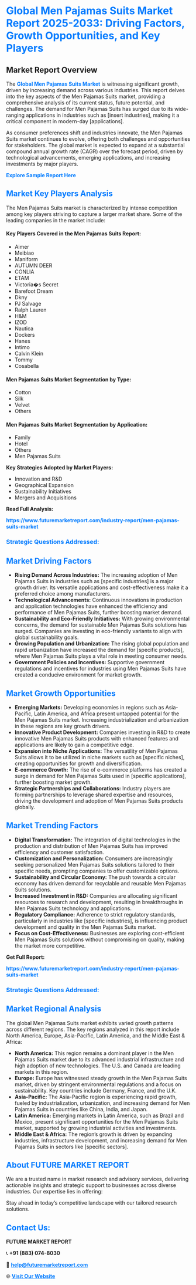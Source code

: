 <h1 style="color: #007BFF;">Global Men Pajamas Suits Market Report 2025-2033: Driving Factors, Growth Opportunities, and Key Players</h1>

<section id="overview">
<h2>Market Report Overview</h2>
<p>The <a href="https://www.futuremarketreport.com/industry-report/men-pajamas-suits-market" style="color: #007BFF; text-decoration: none;"><strong>Global Men Pajamas Suits Market</strong></a> is witnessing significant growth, driven by increasing demand across various industries. This report delves into the key aspects of the Men Pajamas Suits market, providing a comprehensive analysis of its current status, future potential, and challenges. The demand for Men Pajamas Suits has surged due to its wide-ranging applications in industries such as [insert industries], making it a critical component in modern-day [applications].</p>
<p>As consumer preferences shift and industries innovate, the Men Pajamas Suits market continues to evolve, offering both challenges and opportunities for stakeholders. The global market is expected to expand at a substantial compound annual growth rate (CAGR) over the forecast period, driven by technological advancements, emerging applications, and increasing investments by major players.</p>
</section>

<section id="overview">
<p><a href="https://www.futuremarketreport.com/request-sample/reportId=111288" style="color: #007BFF; text-decoration: none;"><strong>Explore Sample Report Here</strong></a></p>
</section>

<section id="key-players">
<h2 style="color: #007BFF;">Market Key Players Analysis</h2>
<p>The Men Pajamas Suits market is characterized by intense competition among key players striving to capture a larger market share. Some of the leading companies in the market include:</p>
<h4>Key Players Covered in the Men Pajamas Suits Report:</h4>
<ul><li>Aimer</li><li>Meibiao</li><li>Maniform</li><li>AUTUMN DEER</li><li>CONLIA</li><li>ETAM</li><li>Victoria�s Secret</li><li>Barefoot Dream</li><li>Dkny</li><li>PJ Salvage</li><li>Ralph Lauren</li><li>H&amp;M</li><li>IZOD</li><li>Nautica</li><li>Dockers</li><li>Hanes</li><li>Intimo</li><li>Calvin Klein</li><li>Tommy</li><li>Cosabella</li></ul>
<h4>Men Pajamas Suits Market Segmentation by Type:</h4>
<ul><li>Cotton</li><li>Silk</li><li>Velvet</li><li>Others</li></ul>

<h4>Men Pajamas Suits Market Segmentation by Application:</h4>
<ul><li>Family</li><li>Hotel</li><li>Others</li><li>Men Pajamas Suits</li></ul>
<p><strong>Key Strategies Adopted by Market Players:</strong></p>
<ul>
<li>Innovation and R&D</li>
<li>Geographical Expansion</li>
<li>Sustainability Initiatives</li>
<li>Mergers and Acquisitions</li>
</ul>
</section>

<section>
<p><strong>Read Full Analysis: </strong></p><a href="https://www.futuremarketreport.com/industry-report/men-pajamas-suits-market" style="color: #007BFF; text-decoration: none;"><strong>https://www.futuremarketreport.com/industry-report/men-pajamas-suits-market</strong></a>
<h3 style="color: #007BFF;">Strategic Questions Addressed:</h3>
</section>

<section id="driving-factors">
<h2 style="color: #007BFF;">Market Driving Factors</h2>
<ul>
<li><strong>Rising Demand Across Industries:</strong> The increasing adoption of Men Pajamas Suits in industries such as [specific industries] is a major growth driver. Its versatile applications and cost-effectiveness make it a preferred choice among manufacturers.</li>
<li><strong>Technological Advancements:</strong> Continuous innovations in production and application technologies have enhanced the efficiency and performance of Men Pajamas Suits, further boosting market demand.</li>
<li><strong>Sustainability and Eco-Friendly Initiatives:</strong> With growing environmental concerns, the demand for sustainable Men Pajamas Suits solutions has surged. Companies are investing in eco-friendly variants to align with global sustainability goals.</li>
<li><strong>Growing Population and Urbanization:</strong> The rising global population and rapid urbanization have increased the demand for [specific products], where Men Pajamas Suits plays a vital role in meeting consumer needs.</li>
<li><strong>Government Policies and Incentives:</strong> Supportive government regulations and incentives for industries using Men Pajamas Suits have created a conducive environment for market growth.</li>
</ul>
</section>

<section id="growth-opportunities">
<h2 style="color: #007BFF;">Market Growth Opportunities</h2>
<ul>
<li><strong>Emerging Markets:</strong> Developing economies in regions such as Asia-Pacific, Latin America, and Africa present untapped potential for the Men Pajamas Suits market. Increasing industrialization and urbanization in these regions are key growth drivers.</li>
<li><strong>Innovative Product Development:</strong> Companies investing in R&D to create innovative Men Pajamas Suits products with enhanced features and applications are likely to gain a competitive edge.</li>
<li><strong>Expansion into Niche Applications:</strong> The versatility of Men Pajamas Suits allows it to be utilized in niche markets such as [specific niches], creating opportunities for growth and diversification.</li>
<li><strong>E-commerce Growth:</strong> The rise of e-commerce platforms has created a surge in demand for Men Pajamas Suits used in [specific applications], further boosting market growth.</li>
<li><strong>Strategic Partnerships and Collaborations:</strong> Industry players are forming partnerships to leverage shared expertise and resources, driving the development and adoption of Men Pajamas Suits products globally.</li>
</ul>
</section>

<section id="trending-factors">
<h2 style="color: #007BFF;">Market Trending Factors</h2>
<ul>
<li><strong>Digital Transformation:</strong> The integration of digital technologies in the production and distribution of Men Pajamas Suits has improved efficiency and customer satisfaction.</li>
<li><strong>Customization and Personalization:</strong> Consumers are increasingly seeking personalized Men Pajamas Suits solutions tailored to their specific needs, prompting companies to offer customizable options.</li>
<li><strong>Sustainability and Circular Economy:</strong> The push towards a circular economy has driven demand for recyclable and reusable Men Pajamas Suits solutions.</li>
<li><strong>Increased Investment in R&D:</strong> Companies are allocating significant resources to research and development, resulting in breakthroughs in Men Pajamas Suits technology and applications.</li>
<li><strong>Regulatory Compliance:</strong> Adherence to strict regulatory standards, particularly in industries like [specific industries], is influencing product development and quality in the Men Pajamas Suits market.</li>
<li><strong>Focus on Cost-Effectiveness:</strong> Businesses are exploring cost-efficient Men Pajamas Suits solutions without compromising on quality, making the market more competitive.</li>
</ul>
</section>

<section>
<p><strong>Get Full Report: </strong></p><a href="https://www.futuremarketreport.com/industry-report/men-pajamas-suits-market" style="color: #007BFF; text-decoration: none;"><strong>https://www.futuremarketreport.com/industry-report/men-pajamas-suits-market</strong></a>
<h3 style="color: #007BFF;">Strategic Questions Addressed:</h3>
</section>


<section id="regional-analysis">
<h2 style="color: #007BFF;">Market Regional Analysis</h2>
<p>The global Men Pajamas Suits market exhibits varied growth patterns across different regions. The key regions analyzed in this report include North America, Europe, Asia-Pacific, Latin America, and the Middle East & Africa:</p>
<ul>
<li><strong>North America:</strong> This region remains a dominant player in the Men Pajamas Suits market due to its advanced industrial infrastructure and high adoption of new technologies. The U.S. and Canada are leading markets in this region.</li>
<li><strong>Europe:</strong> Europe has witnessed steady growth in the Men Pajamas Suits market, driven by stringent environmental regulations and a focus on sustainability. Key countries include Germany, France, and the U.K.</li>
<li><strong>Asia-Pacific:</strong> The Asia-Pacific region is experiencing rapid growth, fueled by industrialization, urbanization, and increasing demand for Men Pajamas Suits in countries like China, India, and Japan.</li>
<li><strong>Latin America:</strong> Emerging markets in Latin America, such as Brazil and Mexico, present significant opportunities for the Men Pajamas Suits market, supported by growing industrial activities and investments.</li>
<li><strong>Middle East & Africa:</strong> The region’s growth is driven by expanding industries, infrastructure development, and increasing demand for Men Pajamas Suits in sectors like [specific sectors].</li>
</ul>
</section>

<footer>
<h2 style="color: #007BFF;">About FUTURE MARKET REPORT</h2>
<p>We are a trusted name in market research and advisory services, delivering actionable insights and strategic support to businesses across diverse industries. Our expertise lies in offering:</p>

<p>Stay ahead in today’s competitive landscape with our tailored research solutions.</p>

<h2 style="color: #007BFF;">Contact Us:</h2>
<p><strong>FUTURE MARKET REPORT</strong></p>
<p>📞 <strong>+91 (883) 074-8030</strong></p>
<p>📧 <strong><a href="mailto:help@futuremarketreport.com" style="color: #007BFF;">help@futuremarketreport.com</a></strong></p>
<p>🌐 <strong><a href="https://www.futuremarketreport.com/" style="color: #007BFF;">Visit Our Website</a></strong></p>
</footer>